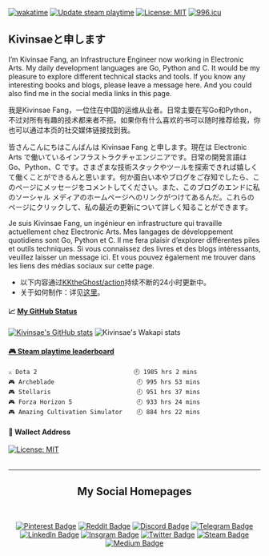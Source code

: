 [![wakatime](https://wakatime.com/badge/github/KKtheGhost/KKtheGhost.svg)](https://wakatime.com/badge/github/KKtheGhost/KKtheGhost)
[![Update steam playtime](https://github.com/KKtheGhost/KKtheGhost/actions/workflows/steam-box.yml/badge.svg?event=schedule)](https://github.com/KKtheGhost/KKtheGhost/actions/workflows/steam-box.yml)
[![License: MIT](https://img.shields.io/badge/License-MIT-yellow.svg)](https://opensource.org/licenses/MIT)
[![996.icu](https://img.shields.io/badge/link-996.icu-red.svg)](https://996.icu)

## Kivinsaeと申します

I’m Kivinsae Fang, an Infrastructure Engineer now working in Electronic Arts. My daily development languages are Go, Python and C. It would be my pleasure to explore different technical stacks and tools. If you know any interesting books and blogs, please leave a message here. And you could also find me in the social media links in this page.

我是Kivinsae Fang，一位住在中国的运维从业者。日常主要在写Go和Python，不过对所有有趣的技术都来者不拒。如果你有什么喜欢的书可以随时推荐给我，你也可以通过本页的社交媒体链接找到我。

皆さんこんにちはこんばんは Kivinsae Fang と申します。現在は Electronic Arts で働いているインフラストラクチャエンジニアです。日常の開発言語は Go、Python、C です。さまざまな技術スタックやツールを探索できれば嬉しくて働くことができるんと思います。何か面白い本やブログをご存知でしたら、このページにメッセージをコメントしてください。また、このブログのエンドに私のソーシャル メディアのホームページへのリンクがつけてあるんだ。これらのページにクリックして、私の最近の更新について詳しく知ることができます。

Je suis Kivinsae Fang, un ingénieur en infrastructure qui travaille actuellement chez Electronic Arts. Mes langages de développement quotidiens sont Go, Python et C. Il me fera plaisir d’explorer différentes piles et outils techniques. Si vous connaissez des livres et des blogs intéressants, veuillez laisser un message ici. Et vous pouvez également me trouver dans les liens des médias sociaux sur cette page.
- 以下内容通过[KKtheGhost/action](https://github.com/KKtheGhost/KKtheGhost/actions)持续不断的24小时更新中。
- 关于如何制作：详见[这里](https://github.com/KKtheGhost/KKtheGhost/blob/main/about.md)。

<table width="800px">
<tr valign="top" width="100%">

#### 📈 <a href="https://kivinsae.com" target="_blank">**My GitHub Status**</a>

[![Kivinsae's GitHub stats](https://github-readme-stats.vercel.app/api?username=KKtheGhost&theme=dark&show_icons=true)](https://github.com/anuraghazra/github-readme-stats)
![Kivinsae's Wakapi stats](https://github-readme-stats.vercel.app/api/wakatime?username=kivinsae&api_domain=wakapi.dev&bg_color=151515&title_color=2F855A&icon_color=2F855A&text_color=bbbbbb&custom_title=Wakapi%20Week%20Stats&layout=compact)

</tr>
<tr valign="top" width="100%">

 <!-- steam-box start -->
#### <a href="https://gist.github.com/61a2fc3a8dde9ab364f668096a1ebb06" target="_blank">🎮 Steam playtime leaderboard</a>
```text
⚔️ Dota 2                           🕘 1985 hrs 2 mins
🎮 Archeblade                       🕘 995 hrs 53 mins
🎮 Stellaris                        🕘 951 hrs 37 mins
🎮 Forza Horizon 5                  🕘 933 hrs 24 mins
🎮 Amazing Cultivation Simulator    🕘 884 hrs 22 mins
```
<!-- Powered by https://github.com/YouEclipse/steam-box . -->
<!-- steam-box end -->

</tr>

#### <b>👛 Wallect Address</b>
[![License: MIT](https://img.shields.io/badge/BTC-156rsaMQWcTrhtGdMYWaBpA2fzt6HUC8CV-yellow)](156rsaMQWcTrhtGdMYWaBpA2fzt6HUC8CV)

</table>

---
<div align="center">

## My Social Homepages
</div>
<div align="center">
<br>

[![Pinterest Badge](https://img.shields.io/badge/@kivinsae-red?style=for-the-badge&logo=pinterest&logoColor=white)](https://www.pinterest.com/kivinsae)
[![Reddit Badge](https://img.shields.io/badge/@kivinsae-orange?style=for-the-badge&logo=reddit&logoColor=white)](https://www.reddit.com/user/kivinsae)
[![Discord Badge](https://img.shields.io/badge/@kivinsae-yellow?style=for-the-badge&logo=discord&logoColor=black)](https://discordapp.com/users/kivinsae/)
[![Telegram Badge](https://img.shields.io/badge/@kivinsae-blue?style=for-the-badge&logo=telegram&logoColor=white)](https://t.me/Kova_Saint_Fin)
[![LinkedIn Badge](https://img.shields.io/badge/@kivinsae-navy?style=for-the-badge&logo=linkedin&logoColor=white)](https://www.linkedin.com/in/kivinsae/)
[![Insgram Badge](https://img.shields.io/badge/@kivinsae-purple?style=for-the-badge&logo=instagram&logoColor=pink)](https://www.instagram.com/kivinsae/)
[![Twitter Badge](https://img.shields.io/badge/@kivinsae-white?style=for-the-badge&logo=twitter&logoColor=blue)](https://twitter.com/kistovincent)
[![Steam Badge](https://img.shields.io/badge/@kivinsae-gray?style=for-the-badge&logo=steam&logoColor=white)](https://steamcommunity.com/id/kivinsae/)
[![Medium Badge](https://img.shields.io/badge/@kivinsae-black?style=for-the-badge&logo=medium&logoColor=white)](https://kivinsae.com)

</br>
</div>
